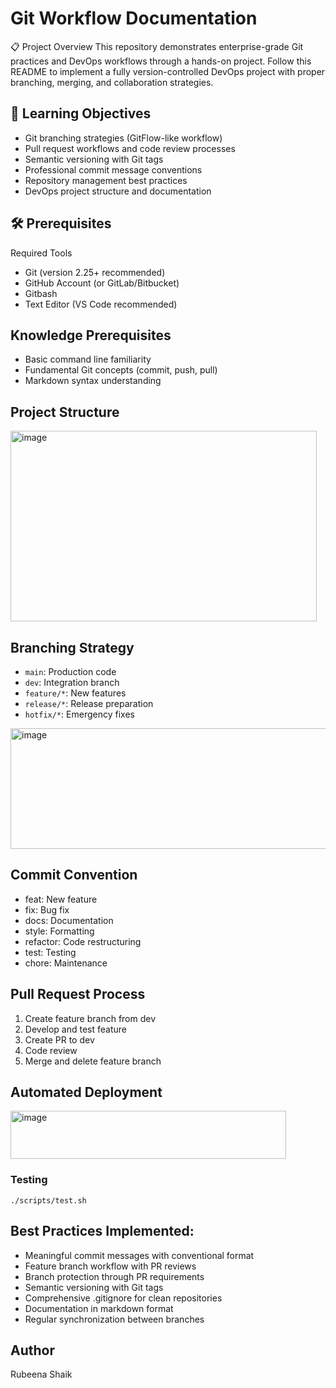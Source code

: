 

# Git Workflow Documentation
📋 Project Overview
This repository demonstrates enterprise-grade Git practices and DevOps workflows through a hands-on project. Follow this README to implement a fully version-controlled DevOps project with proper branching, merging, and collaboration strategies.

## 🎯 Learning Objectives
- Git branching strategies (GitFlow-like workflow)
- Pull request workflows and code review processes
- Semantic versioning with Git tags
- Professional commit message conventions
- Repository management best practices
- DevOps project structure and documentation

## 🛠️ Prerequisites
Required Tools
- Git (version 2.25+ recommended)
- GitHub Account (or GitLab/Bitbucket)
- Gitbash
- Text Editor (VS Code recommended)

## Knowledge Prerequisites
- Basic command line familiarity
- Fundamental Git concepts (commit, push, pull)
- Markdown syntax understanding

## Project Structure 
<img width="490" height="305" alt="image" src="https://github.com/user-attachments/assets/af88b788-a425-4fd2-a0cf-9072f6882c4f" />

## Branching Strategy
- `main`: Production code
- `dev`: Integration branch
- `feature/*`: New features
- `release/*`: Release preparation
- `hotfix/*`: Emergency fixes
<img width="531" height="193" alt="image" src="https://github.com/user-attachments/assets/f6a3b1a8-5abf-4db1-a0cb-370446bc836f" />

## Commit Convention
- feat: New feature
- fix: Bug fix
- docs: Documentation
- style: Formatting
- refactor: Code restructuring
- test: Testing
- chore: Maintenance

## Pull Request Process
1. Create feature branch from dev
2. Develop and test feature
3. Create PR to dev
4. Code review
5. Merge and delete feature branch

## Automated Deployment
<img width="441" height="77" alt="image" src="https://github.com/user-attachments/assets/276225d7-1f91-41d5-aece-4fe6191c68a5" />

### Testing
```
./scripts/test.sh
```

## Best Practices Implemented:
- Meaningful commit messages with conventional format
- Feature branch workflow with PR reviews
- Branch protection through PR requirements
- Semantic versioning with Git tags
- Comprehensive .gitignore for clean repositories
- Documentation in markdown format
- Regular synchronization between branches

## Author 
Rubeena Shaik
